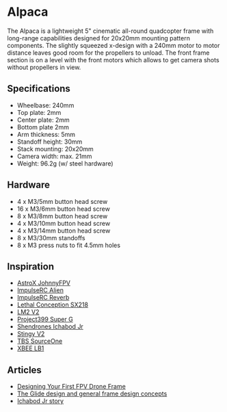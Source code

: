 # Alpaca
The Alpaca is a lightweight 5" cinematic all-round quadcopter frame with long-range capabilities designed for 20x20mm mounting pattern components. The slightly squeezed x-design with a 240mm motor to motor distance leaves good room for the propellers to unload. The front frame section is on a level with the front motors which allows to get camera shots without propellers in view.

## Specifications
- Wheelbase: 240mm
- Top plate: 2mm
- Center plate: 2mm
- Bottom plate 2mm
- Arm thickness: 5mm
- Standoff height: 30mm
- Stack mounting: 20x20mm
- Camera width: max. 21mm
- Weight: 96.2g (w/ steel hardware)

## Hardware
- 4 x M3/5mm button head screw
- 16 x M3/6mm button head screw
- 8 x M3/8mm button head screw
- 4 x M3/10mm button head screw
- 4 x M3/14mm button head screw
- 8 x M3/30mm standoffs
- 8 x M3 press nuts to fit 4.5mm holes

## Inspiration
- [AstroX JohnnyFPV](http://astrox.kr/category/johnnyfpv/77/)
- [ImpulseRC Alien](https://impulserc.com/collections/alien/products/alien-fpv-frame)
- [ImpulseRC Reverb](https://impulserc.com/collections/reverb/products/reverb-fpv-frame)
- [Lethal Conception SX218](https://www.drone-fpv-racer.com/lethal-conception-sx218-by-petit-soldat-4298.html)
- [LM2 V2](https://armattanproductions.com/pages/kit_detail/806)
- [Project399 Super G](https://www.project399.com/collections/products/products/super-g)
- [Shendrones Ichabod Jr](https://shendrones.myshopify.com/products/ichabod-jr-1)
- [Stingy V2](https://xhover.com/collections/stingy-v2/products/stingy-v2)
- [TBS SourceOne](https://github.com/tbs-trappy/source_one)
- [XBEE LB1](http://xbee.kr/product/xbee-lb1/497/)

## Articles
- [Designing Your First FPV Drone Frame](https://www.getfpv.com/learn/fpv-diy-repairs-and-mods/designing-first-fpv-drone-frame/)
- [The Glide design and general frame design concepts](https://kababfpv.com/2019/02/06/the-glide-design-and-general-frame-design-concepts/)
- [Ichabod Jr story](http://www.shendrones.com/ichabod-jr)